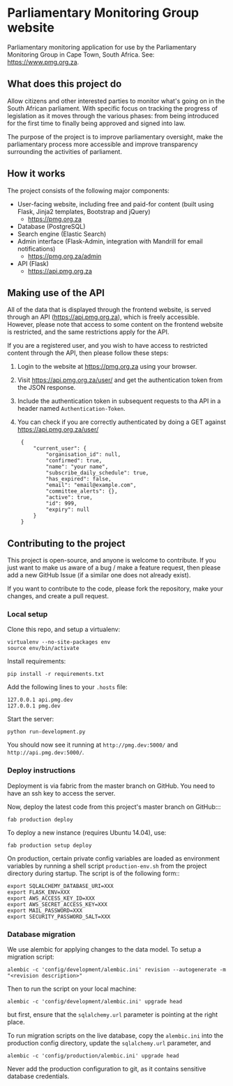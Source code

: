 Parliamentary Monitoring Group website
======================================

Parliamentary monitoring application for use by the Parliamentary Monitoring Group in Cape Town, South Africa. 
See: https://www.pmg.org.za.

## What does this project do

Allow citizens and other interested parties to monitor what's going on in the South African parliament. With specific 
focus on tracking the progress of legislation as it moves through the various phases: from being introduced for the 
first time to finally being approved and signed into law.

The purpose of the project is to improve parliamentary oversight, make the parliamentary process more accessible
and improve transparency surrounding the activities of parliament.

## How it works

The project consists of the following major components:

  * User-facing website, including free and paid-for content (built using Flask, Jinja2 templates, Bootstrap and jQuery)
    * https://pmg.org.za
  * Database (PostgreSQL)
  * Search engine (Elastic Search)
  * Admin interface (Flask-Admin, integration with Mandrill for email notifications)
    * https://pmg.org.za/admin
  * API (Flask)
    * https://api.pmg.org.za

## Making use of the API

All of the data that is displayed through the frontend website, is served
through an API (https://api.pmg.org.za), which is freely accessible.  However,
please note that access to some content on the frontend website is restricted,
and the same restrictions apply for the API. 

If you are a registered user, and you wish to have access to restricted content through the API, then please follow 
these steps:

1. Login to the website at https://pmg.org.za using your browser.
2. Visit https://api.pmg.org.za/user/ and get the authentication token from the JSON response.
3. Include the authentication token in subsequent requests to tha API in a header named `Authentication-Token`.
4. You can check if you are correctly authenticated by doing a GET against https://api.pmg.org.za/user/

        {
            "current_user": {
                "organisation_id": null,
                "confirmed": true,
                "name": "your name",
                "subscribe_daily_schedule": true,
                "has_expired": false,
                "email": "email@example.com",
                "committee_alerts": {},
                "active": true,
                "id": 999,
                "expiry": null
            }
        }

## Contributing to the project

This project is open-source, and anyone is welcome to contribute. If you just want to make us aware of a bug / make
a feature request, then please add a new GitHub Issue (if a similar one does not already exist).

If you want to contribute to the code, please fork the repository, make your changes, and create a pull request.

### Local setup

Clone this repo, and setup a virtualenv:

    virtualenv --no-site-packages env
    source env/bin/activate

Install requirements:

    pip install -r requirements.txt

Add the following lines to your `.hosts` file:

    127.0.0.1 api.pmg.dev
    127.0.0.1 pmg.dev

Start the server:

    python run-development.py

You should now see it running at `http://pmg.dev:5000/` and `http://api.pmg.dev:5000/`.


### Deploy instructions

Deployment is via fabric from the master branch on GitHub. You need to have an ssh key to access the server.

Now, deploy the latest code from this project's master branch on GitHub:::

    fab production deploy

To deploy a new instance (requires Ubuntu 14.04), use:

    fab production setup deploy

On production, certain private config variables are loaded as environment variables by running
a shell script `production-env.sh` from the project directory during startup. The script is of
the following form::

    export SQLALCHEMY_DATABASE_URI=XXX
    export FLASK_ENV=XXX
    export AWS_ACCESS_KEY_ID=XXX
    export AWS_SECRET_ACCESS_KEY=XXX
    export MAIL_PASSWORD=XXX
    export SECURITY_PASSWORD_SALT=XXX


### Database migration

We use alembic for applying changes to the data model. To setup a migration script:

    alembic -c 'config/development/alembic.ini' revision --autogenerate -m "<revision description>"

Then to run the script on your local machine: 

    alembic -c 'config/development/alembic.ini' upgrade head

but first, ensure that the `sqlalchemy.url` parameter is pointing at the right place.

To run migration scripts on the live database, copy the `alembic.ini` into the production config directory, update the
`sqlalchemy.url` parameter, and 

    alembic -c 'config/production/alembic.ini' upgrade head

Never add the production configuration to git, as it contains sensitive database credentials.
